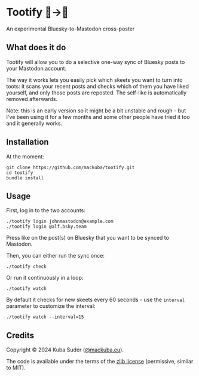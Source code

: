 # Tootify 🦋→🐘

An experimental Bluesky-to-Mastodon cross-poster


## What does it do

Tootify will allow you to do a selective one-way sync of Bluesky posts to your Mastodon account.

The way it works lets you easily pick which skeets you want to turn into toots: it scans your recent posts and checks which of them you have liked yourself, and only those posts are reposted. The self-like is automatically removed afterwards.

Note: this is an early version so it might be a bit unstable and rough – but I've been using it for a few months and some other people have tried it too and it generally works.


## Installation

At the moment:

    git clone https://github.com/mackuba/tootify.git
    cd tootify
    bundle install

## Usage

First, log in to the two accounts:

    ./tootify login johnmastodon@example.com
    ./tootify login @alf.bsky.team

Press like on the post(s) on Bluesky that you want to be synced to Mastodon.

Then, you can either run the sync once:

    ./tootify check

Or run it continuously in a loop:

    ./tootify watch

By default it checks for new skeets every 60 seconds - use the `interval` parameter to customize the interval:

    ./tootify watch --interval=15


## Credits

Copyright © 2024 Kuba Suder ([@mackuba.eu](https://bsky.app/profile/mackuba.eu)).

The code is available under the terms of the [zlib license](https://choosealicense.com/licenses/zlib/) (permissive, similar to MIT).
